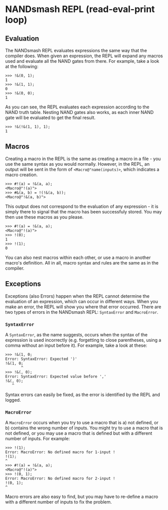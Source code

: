 # NANDsmash REPL (read-eval-print loop)

## Evaluation

The NANDsmash REPL evaluates expressions the same way that the compiler does. When given an expression, the REPL will expand any macros used and evaluate all the NAND gates from there. For example, take a look at the following:

```
>>> !&(0, 1);
1
>>> !&(1, 1);
0
>>> !&(0, 0);
1
```

As you can see, the REPL evaluates each expression according to the NAND truth table. Nesting NAND gates also works, as each inner NAND gate will be evaluated to get the final result.

```
>>> !&(!&(1, 1), 1);
1
```

## Macros

Creating a macro in the REPL is the same as creating a macro in a file - you use the same syntax as you would normally. However, in the REPL, an output will be sent in the form of `<Macro@"name(inputs)>`, which indicates a macro creation.

```
>>> #!(a) = !&(a, a);
<Macro@"!(a)">
>>> #&(a, b) = !(!&(a, b));
<Macro@"!&(a, b)">
```

This output does not correspond to the evaluation of any expression - it is simply there to signal that the macro has been successfuly stored. You may then use these macros as you please.

```
>>> #!(a) = !&(a, a);
<Macro@"!(a)">
>>> !(0);
1
>>> !(1);
0
```

You can also nest macros within each other, or use a macro in another macro's definition. All in all, macro syntax and rules are the same as in the compiler.

## Exceptions

Exceptions (also Errors) happen when the REPL cannot determine the evaluation of an expression, which can occur in different ways. When you make an error, the REPL will show you where that error occurred. There are two types of errors in the NANDsmash REPL: `SyntaxError` and `MacroError`.

### `SyntaxError`

A `SyntaxError`, as the name suggests, occurs when the syntax of the expression is used incorrectly (e.g. forgetting to close parentheses, using a comma without an input before it). For example, take a look at these:

```
>>> !&(1, 0;
Error: SyntaxError: Expected ')'
!&(1, 0;
       ^
>>> !&(, 0);
Error: SyntaxError: Expected value before ','
!&(, 0);
   ^
```

Syntax errors can easily be fixed, as the error is identified by the REPL and logged.

### `MacroError`

A `MacroError` occurs when you try to use a macro that is a) not defined, or b) contains the wrong number of inputs. You might try to use a macro that is not defined, or you may use a macro that is defined but with a different number of inputs. For example:

```
>>> !(1);
Error: MacroError: No defined macro for 1-input !
!(1);
^
>>> #!(a) = !&(a, a);
<Macro@"!(a)">
>>> !(0, 1);
Error: MacroError: No defined macro for 2-input !
!(0, 1);
^
```

Macro errors are also easy to find, but you may have to re-define a macro with a different number of inputs to fix the problem.
